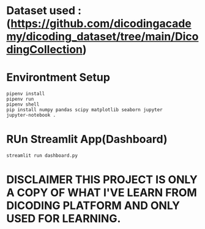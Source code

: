 # Dataset used : (https://github.com/dicodingacademy/dicoding_dataset/tree/main/DicodingCollection)

# Environtment Setup
```
pipenv install
pipenv run
pipenv shell
pip install numpy pandas scipy matplotlib seaborn jupyter
jupyter-notebook .
```

# RUn Streamlit App(Dashboard)

```
streamlit run dashboard.py
```

# **DISCLAIMER** THIS PROJECT IS ONLY A COPY OF WHAT I'VE LEARN FROM **DICODING** PLATFORM AND ONLY USED FOR LEARNING.
